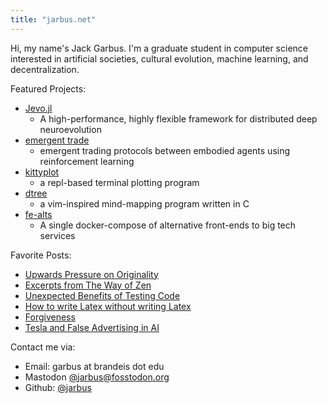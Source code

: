 ```yaml
---
title: "jarbus.net"
---
```


Hi, my name's Jack Garbus. I'm a graduate student in computer science interested in artificial societies, cultural evolution, machine learning, and decentralization.

Featured Projects:

- [Jevo.jl](/Jevo.jl/dev)
    - A high-performance, highly flexible framework for distributed deep neuroevolution
- [emergent trade](/blog/emergent-trade)
    - emergent trading protocols between embodied agents using reinforcement learning
- [kittyplot](https://github.com/jarbus/kittyplot)
    - a repl-based terminal plotting program
- [dtree](https://github.com/jarbus/dtree)
    - a vim-inspired mind-mapping program written in C
- [fe-alts](https://github.com/jarbus/fe-alts)
    - A single docker-compose of alternative front-ends to big tech services


Favorite Posts:

- [Upwards Pressure on Originality](/blog/upwards-pressure-on-originality)
- [Excerpts from The Way of Zen](/blog/the-way-of-zen)
- [Unexpected Benefits of Testing Code](blog/unexpected-benefits-of-testing)
- [How to write Latex without writing Latex](blog/write-latex-without-latex)
- [Forgiveness](blog/forgiveness)
- [Tesla and False Advertising in AI](blog/tesla-and-false-advertising-in-ai)

Contact me via:
* Email: garbus at brandeis dot edu
* Mastodon [@jarbus@fosstodon.org](https://fosstodon.org/@jarbus)
* Github: [@jarbus](https://github.com/jarbus)



